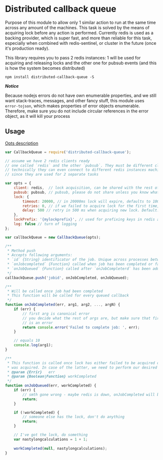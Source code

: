 # Distributed callback queue

Purpose of this module to allow only 1 similar action to run at the same time across any amount
of the machines. This task is solved by the means of acquiring lock before any action
is performed. Currently redis is used as a backing provider, which is super fast,
and more than reliable for this task, especially when combined with redis-sentinel, or cluster
in the future (once it's production ready).

This library requires you to pass 2 redis instances: 1 will be used for acquiring and releasing locks
and the other one for pubsub events (and this is how the system becomes distributed)

`npm install distributed-callback-queue -S`

***Notice***

Because nodejs errors do not have own enumerable properties, and we still want stack-traces,
messages, and other fancy stuff, this module uses `error-tojson`, which makes properties
of error objects enumerable. Therefore, make sure you do not include circular references
in the error object, as it will kill your process

## Usage

[Opts description](blob/master/lib/distributed-callback-queue.js#L8-L23)

```js
var CallbackQueue = require('distributed-callback-queue');

// assume we have 2 redis clients ready
// one called `redis` and the other `pubsub`. They must be different clients
// technically they can even connect to different redis instances machines,
// since they are used for 2 separate tasks

var opts = {
    client: redis,  // lock acquisition, can be shared with the rest of the app
    pubsub: pubsub, // pubsub, please do not share unless you know what you are doing
    lock: {
        timeout: 20000, // in 20000ms lock will expire, defaults to 10000
        retries: 0, // if we failed to acquire lock for the first time, retry in `delay`. Defaults to 1
        delay: 500 // retry in 500 ms when acquiring new lock. Default: 100
    },
    lockPrefix: '{mylockprefix}', // used for prefixing keys in redis and in local queue, defaults to {dcb}
    log: false // turn of logging
};

var callbackQueue = new CallbackQueue(opts);

/**
 * Method push
 * Accepts following arguments:
 * `id` {String} identificator of the job. Unique across processes between same lockPrefix
 * `onJobcompleted` {Function} called when job has been completed or failed
 * `onJobQueued` {Function} called after `onJobCompleterd` has been added to queue
 */
callbackQueue.push('jobid', onJobCompleted, onJobQueued);

/**
 * Will be called once job had been completed
 * This function will be called for every queued callback
 */
function onJobCompleted(err, arg1, arg2, ..., argN) {
    if (err) {
        // first arg is canonical error
        // you decide what the rest of args are, but make sure that first one
        // is an error
        return console.error('Failed to complete job: ', err);
    }

    // equals 10
    console.log(arg1);
}

/**
 * This function is called once lock has either failed to be acquired or
 * was acquired. In case of the latter, we need to perform our desired job here
 * @param {Errir}   err
 * @param {Boolean|Function} workCompleted
 */
function onJobQueued(err, workCompleted) {
    if (err) {
        // smth gone wrong - maybe redis is down, onJobCompleted will be called with this error
        return;
    }

    if (!workCompleted) {
        // someone else has the lock, don't do anything
        return;
    }

    // I've got the lock, do something
    var nastylongcalculations = 1 + 1;
    
    workCompleted(null, nastylongcalculations);
}

```
